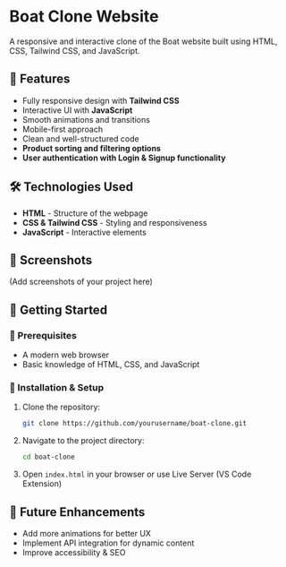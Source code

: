 # Boat Clone Website

A responsive and interactive clone of the Boat website built using HTML, CSS, Tailwind CSS, and JavaScript.

## 🚀 Features

- Fully responsive design with **Tailwind CSS**
- Interactive UI with **JavaScript**
- Smooth animations and transitions
- Mobile-first approach
- Clean and well-structured code
- **Product sorting and filtering options**
- **User authentication with Login & Signup functionality**

## 🛠️ Technologies Used

- **HTML** - Structure of the webpage
- **CSS & Tailwind CSS** - Styling and responsiveness
- **JavaScript** - Interactive elements

## 📸 Screenshots
(Add screenshots of your project here)

## 🚀 Getting Started

### 📌 Prerequisites
- A modern web browser
- Basic knowledge of HTML, CSS, and JavaScript

### 🔧 Installation & Setup

1. Clone the repository:
   ```bash
   git clone https://github.com/yourusername/boat-clone.git
   ```

2. Navigate to the project directory:
   ```bash
   cd boat-clone
   ```

3. Open `index.html` in your browser or use Live Server (VS Code Extension)

## 🎯 Future Enhancements
- Add more animations for better UX
- Implement API integration for dynamic content
- Improve accessibility & SEO


